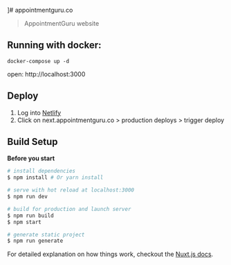 ]# appointmentguru.co

> AppointmentGuru website

## Running with docker:

```
docker-compose up -d
```

open: http://localhost:3000

## Deploy

1. Log into [Netlify](app.netlify.com)
2. Click on next.appointmentguru.co > production deploys > trigger deploy

## Build Setup

**Before you start**

``` bash
# install dependencies
$ npm install # Or yarn install

# serve with hot reload at localhost:3000
$ npm run dev

# build for production and launch server
$ npm run build
$ npm start

# generate static project
$ npm run generate
```

For detailed explanation on how things work, checkout the [Nuxt.js docs](https://github.com/nuxt/nuxt.js).
